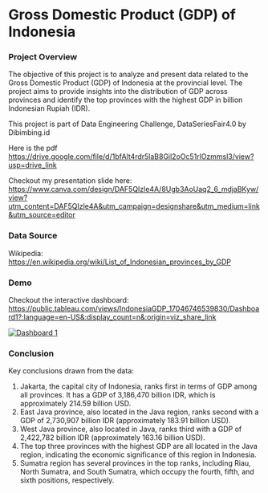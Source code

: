 # Gross Domestic Product (GDP) of Indonesia

### Project Overview
The objective of this project is to analyze and present data related to the Gross Domestic Product (GDP) of Indonesia at the provincial level. The project aims to provide insights into the distribution of GDP across provinces and identify the top provinces with the highest GDP in billion Indonesian Rupiah (IDR).

This project is part of Data Engineering Challenge, DataSeriesFair4.0 by Dibimbing.id

Here is the pdf https://drive.google.com/file/d/1bfAlt4rdr5laB8Gil2oOc51rlOzmmsl3/view?usp=drive_link

Checkout my presentation slide here: https://www.canva.com/design/DAF5QIzle4A/8Ugb3AoUaq2_6_mdjaBKyw/view?utm_content=DAF5QIzle4A&utm_campaign=designshare&utm_medium=link&utm_source=editor

### Data Source
Wikipedia: https://en.wikipedia.org/wiki/List_of_Indonesian_provinces_by_GDP

### Demo
Checkout the interactive dashboard: 
https://public.tableau.com/views/IndonesiaGDP_17046746539830/Dashboard1?:language=en-US&:display_count=n&:origin=viz_share_link
<div class='tableauPlaceholder' id='viz1704682571811' style='position: relative'><noscript><a href='#'><img alt='Dashboard 1 ' src='https:&#47;&#47;public.tableau.com&#47;static&#47;images&#47;In&#47;IndonesiaGDP_17046746539830&#47;Dashboard1&#47;1_rss.png' style='border: none' /></a></noscript><object class='tableauViz'  style='display:none;'><param name='host_url' value='https%3A%2F%2Fpublic.tableau.com%2F' /> <param name='embed_code_version' value='3' /> <param name='site_root' value='' /><param name='name' value='IndonesiaGDP_17046746539830&#47;Dashboard1' /><param name='tabs' value='no' /><param name='toolbar' value='yes' /><param name='static_image' value='https:&#47;&#47;public.tableau.com&#47;static&#47;images&#47;In&#47;IndonesiaGDP_17046746539830&#47;Dashboard1&#47;1.png' /> <param name='animate_transition' value='yes' /><param name='display_static_image' value='yes' /><param name='display_spinner' value='yes' /><param name='display_overlay' value='yes' /><param name='display_count' value='yes' /><param name='language' value='en-US' /></object></div>    

### Conclusion
Key conclusions drawn from the data:
1. Jakarta, the capital city of Indonesia, ranks first in terms of GDP among all provinces. It has a GDP of 3,186,470 billion IDR, which is approximately 214.59 billion USD.
2. East Java province, also located in the Java region, ranks second with a GDP of 2,730,907 billion IDR (approximately 183.91 billion USD).
3. West Java province, also located in Java, ranks third with a GDP of 2,422,782 billion IDR (approximately 163.16 billion USD).
4. The top three provinces with the highest GDP are all located in the Java region, indicating the economic significance of this region in Indonesia.
5. Sumatra region has several provinces in the top ranks, including Riau, North Sumatra, and South Sumatra, which occupy the fourth, fifth, and sixth positions, respectively.
